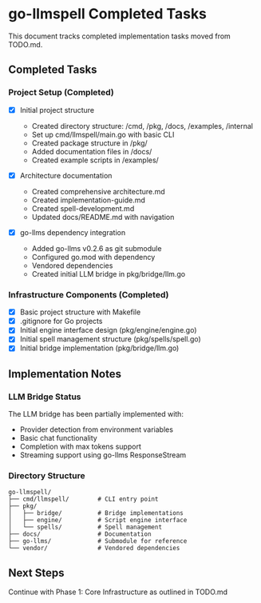 # go-llmspell Completed Tasks

This document tracks completed implementation tasks moved from TODO.md.

## Completed Tasks

### Project Setup (Completed)
- [x] Initial project structure
  - Created directory structure: /cmd, /pkg, /docs, /examples, /internal
  - Set up cmd/llmspell/main.go with basic CLI
  - Created package structure in /pkg/
  - Added documentation files in /docs/
  - Created example scripts in /examples/

- [x] Architecture documentation
  - Created comprehensive architecture.md
  - Created implementation-guide.md
  - Created spell-development.md
  - Updated docs/README.md with navigation

- [x] go-llms dependency integration
  - Added go-llms v0.2.6 as git submodule
  - Configured go.mod with dependency
  - Vendored dependencies
  - Created initial LLM bridge in pkg/bridge/llm.go

### Infrastructure Components (Completed)
- [x] Basic project structure with Makefile
- [x] .gitignore for Go projects
- [x] Initial engine interface design (pkg/engine/engine.go)
- [x] Initial spell management structure (pkg/spells/spell.go)
- [x] Initial bridge implementation (pkg/bridge/llm.go)

## Implementation Notes

### LLM Bridge Status
The LLM bridge has been partially implemented with:
- Provider detection from environment variables
- Basic chat functionality
- Completion with max tokens support
- Streaming support using go-llms ResponseStream

### Directory Structure
```
go-llmspell/
├── cmd/llmspell/        # CLI entry point
├── pkg/
│   ├── bridge/          # Bridge implementations
│   ├── engine/          # Script engine interface
│   └── spells/          # Spell management
├── docs/                # Documentation
├── go-llms/             # Submodule for reference
└── vendor/              # Vendored dependencies
```

## Next Steps
Continue with Phase 1: Core Infrastructure as outlined in TODO.md